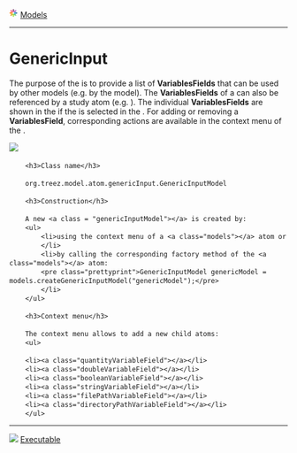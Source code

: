 ![](../../../../icons/models.png) [Models](../models.md)

----

# GenericInput

The purpose of the <a class = "genericInputModel"></a> is to provide a list of <b>VariablesFields</b> 
		that can be used by other models (e.g. by the <a class ="executable"></a> model). The <b>VariablesFields</b>
		of a <a class = "genericInputModel"></a> can also be referenced by a study atom 
		(e.g. <a class="sweep"></a>). The individual <b>VariablesFields</b> are shown in the <a class="treezPropertiesView"></a>
		 if the <a class = "genericInputModel"></a> is selected in the <a class="triesView"></a>. 
		For adding or removing a <b>VariablesField</b>, corresponding actions are available in the context menu
		of the <a class = "genericInputModel"></a>.
		</p> 
		<img src="images/genericInputModelScreenShot.png">
		
		<h3>Class name</h3>
		
		org.treez.model.atom.genericInput.GenericInputModel
		
		<h3>Construction</h3>
		
		A new <a class = "genericInputModel"></a> is created by: 
		<ul>
			<li>using the context menu of a <a class="models"></a> atom or
			</li>
			<li>by calling the corresponding factory method of the <a class="models"></a> atom:	
			<pre class="prettyprint">GenericInputModel genericModel = models.createGenericInputModel("genericModel");</pre>	     
			</li>
		</ul>
		
		<h3>Context menu</h3>
		
		The context menu allows to add a new child atoms: 
		<ul>
		
		<li><a class="quantityVariableField"></a></li>
		<li><a class="doubleVariableField"></a></li>
		<li><a class="booleanVariableField"></a></li>
		<li><a class="stringVariableField"></a></li>
		<li><a class="filePathVariableField"></a></li>
		<li><a class="directoryPathVariableField"></a></li>
		</ul>
</p>

----

![](../../../../icons/exectuable.png) [Executable](../executable/executable.md)

